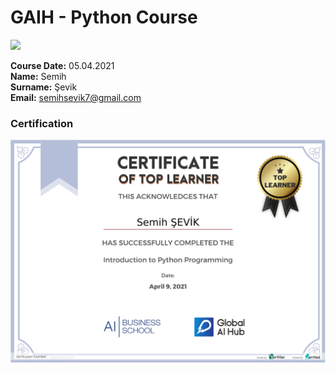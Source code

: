 # GAIH - Python Course
![](img/newlogo.png)

**Course Date:** 05.04.2021  
**Name:** Semih  
**Surname:** Şevik  
**Email:** semihsevik7@gmail.com  


### Certification
![](img/GAIH_TopLearner_Certificate.png)

